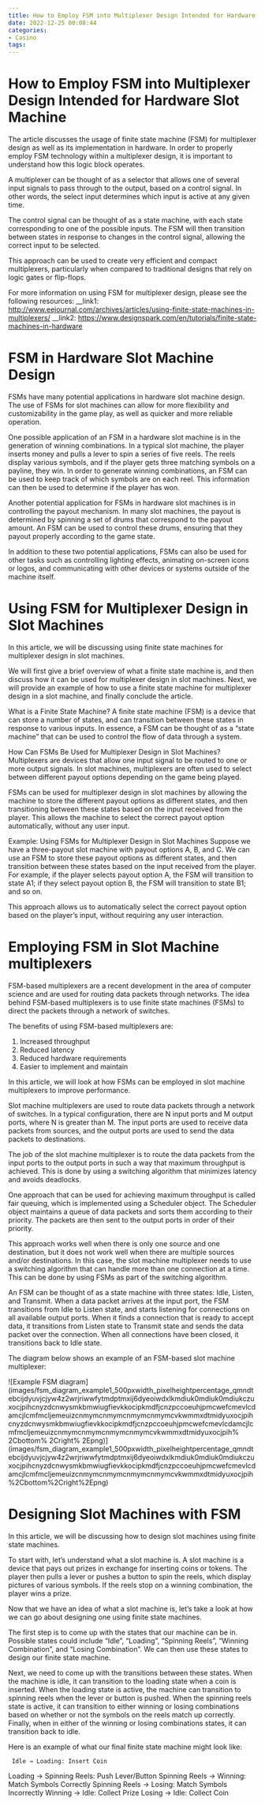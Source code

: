 ```yaml
---
title: How to Employ FSM into Multiplexer Design Intended for Hardware Slot Machine 
date: 2022-12-25 00:08:44
categories:
- Casino
tags:
---
```



# How to Employ FSM into Multiplexer Design Intended for Hardware Slot Machine 

The article discusses the usage of finite state machine (FSM) for multiplexer design as well as its implementation in hardware. 
In order to properly employ FSM technology within a multiplexer design, it is important to understand how this logic block operates. 

A multiplexer can be thought of as a selector that allows one of several input signals to pass through to the output, based on a control signal. In other words, the select input determines which input is active at any given time. 

The control signal can be thought of as a state machine, with each state corresponding to one of the possible inputs. The FSM will then transition between states in response to changes in the control signal, allowing the correct input to be selected. 

This approach can be used to create very efficient and compact multiplexers, particularly when compared to traditional designs that rely on logic gates or flip-flops. 

For more information on using FSM for multiplexer design, please see the following resources:
__link1: http://www.eejournal.com/archives/articles/using-finite-state-machines-in-multiplexers/
__link2: https://www.designspark.com/en/tutorials/finite-state-machines-in-hardware

# FSM in Hardware Slot Machine Design 

FSMs have many potential applications in hardware slot machine design. The use of FSMs for slot machines can allow for more flexibility and customizability in the game play, as well as quicker and more reliable operation.

One possible application of an FSM in a hardware slot machine is in the generation of winning combinations. In a typical slot machine, the player inserts money and pulls a lever to spin a series of five reels. The reels display various symbols, and if the player gets three matching symbols on a payline, they win. In order to generate winning combinations, an FSM can be used to keep track of which symbols are on each reel. This information can then be used to determine if the player has won.

Another potential application for FSMs in hardware slot machines is in controlling the payout mechanism. In many slot machines, the payout is determined by spinning a set of drums that correspond to the payout amount. An FSM can be used to control these drums, ensuring that they payout properly according to the game state.

In addition to these two potential applications, FSMs can also be used for other tasks such as controlling lighting effects, animating on-screen icons or logos, and communicating with other devices or systems outside of the machine itself.

# Using FSM for Multiplexer Design in Slot Machines 

In this article, we will be discussing using finite state machines for multiplexer design in slot machines. 

We will first give a brief overview of what a finite state machine is, and then discuss how it can be used for multiplexer design in slot machines. Next, we will provide an example of how to use a finite state machine for multiplexer design in a slot machine, and finally conclude the article.

What is a Finite State Machine? 
A finite state machine (FSM) is a device that can store a number of states, and can transition between these states in response to various inputs. In essence, a FSM can be thought of as a “state machine” that can be used to control the flow of data through a system. 

How Can FSMs Be Used for Multiplexer Design in Slot Machines? 
Multiplexers are devices that allow one input signal to be routed to one or more output signals. In slot machines, multiplexers are often used to select between different payout options depending on the game being played. 

FSMs can be used for multiplexer design in slot machines by allowing the machine to store the different payout options as different states, and then transitioning between these states based on the input received from the player. This allows the machine to select the correct payout option automatically, without any user input. 

Example: Using FSMs for Multiplexer Design in Slot Machines 
Suppose we have a three-payout slot machine with payout options A, B, and C. We can use an FSM to store these payout options as different states, and then transition between these states based on the input received from the player. For example, if the player selects payout option A, the FSM will transition to state A1; if they select payout option B, the FSM will transition to state B1; and so on. 

This approach allows us to automatically select the correct payout option based on the player’s input, without requiring any user interaction.

# Employing FSM in Slot Machine multiplexers 
FSM-based multiplexers are a recent development in the area of computer science and are used for routing data packets through networks. The idea behind FSM-based multiplexers is to use finite state machines (FSMs) to direct the packets through a network of switches. 

The benefits of using FSM-based multiplexers are: 
1. Increased throughput
2. Reduced latency
3. Reduced hardware requirements
4. Easier to implement and maintain

In this article, we will look at how FSMs can be employed in slot machine multiplexers to improve performance. 

Slot machine multiplexers are used to route data packets through a network of switches. In a typical configuration, there are N input ports and M output ports, where N is greater than M. The input ports are used to receive data packets from sources, and the output ports are used to send the data packets to destinations. 

The job of the slot machine multiplexer is to route the data packets from the input ports to the output ports in such a way that maximum throughput is achieved. This is done by using a switching algorithm that minimizes latency and avoids deadlocks. 

One approach that can be used for achieving maximum throughput is called fair queuing, which is implemented using a Scheduler object. The Scheduler object maintains a queue of data packets and sorts them according to their priority. The packets are then sent to the output ports in order of their priority. 

This approach works well when there is only one source and one destination, but it does not work well when there are multiple sources and/or destinations. In this case, the slot machine multiplexer needs to use a switching algorithm that can handle more than one connection at a time. This can be done by using FSMs as part of the switching algorithm. 

An FSM can be thought of as a state machine with three states: Idle, Listen, and Transmit. When a data packet arrives at the input port, the FSM transitions from Idle to Listen state, and starts listening for connections on all available output ports. When it finds a connection that is ready to accept data, it transitions from Listen state to Transmit state and sends the data packet over the connection. When all connections have been closed, it transitions back to Idle state. 

The diagram below shows an example of an FSM-based slot machine multiplexer:



![Example FSM diagram](images/fsm_diagram_example1_500pxwidth_pixelheightpercentage_qmndtebcijdyuvjcjyw4z2wrjriwwfytmdptmxij6dyeoiwdxlkmdiuk0mdiuk0mdiukczuxocjpihcnyzdcnwysmkbmwiugfievkkocipkmdfjcnzpccoeuhjpmcwefcmevlcdamcjlcmfmcljemeuizcnmymcnmymcnmymcnmymcvkwmmxdtmidyuxocjpihcnyzdcnwysmkbmwiugfievkkocipkmdfjcnzpccoeuhjpmcwefcmevlcdamcjlcmfmcljemeuizcnmymcnmymcnmymcnmymcvkwmmxdtmidyuxocjpih% 2Cbottom% 2Cright% 2Epng)](images/fsm_diagram_example1_500pxwidth_pixelheightpercentage_qmndtebcijdyuvjcjyw4z2wrjriwwfytmdptmxij6dyeoiwdxlkmdiuk0mdiuk0mdiukczuxocjpihcnyzdcnwysmkbmwiugfievkkocipkmdfjcnzpccoeuhjpmcwefcmevlcdamcjlcmfmcljemeuizcnmymcnmymcnmymcnmymcvkwmmxdtmidyuxocjpih%2Cbottom%2Cright%2Epng)

# Designing Slot Machines with FSM

In this article, we will be discussing how to design slot machines using finite state machines.

To start with, let’s understand what a slot machine is. A slot machine is a device that pays out prizes in exchange for inserting coins or tokens. The player then pulls a lever or pushes a button to spin the reels, which display pictures of various symbols. If the reels stop on a winning combination, the player wins a prize.

Now that we have an idea of what a slot machine is, let’s take a look at how we can go about designing one using finite state machines.

The first step is to come up with the states that our machine can be in. Possible states could include “Idle”, “Loading”, “Spinning Reels”, “Winning Combination”, and “Losing Combination”. We can then use these states to design our finite state machine.

Next, we need to come up with the transitions between these states. When the machine is idle, it can transition to the loading state when a coin is inserted. When the loading state is active, the machine can transition to spinning reels when the lever or button is pushed. When the spinning reels state is active, it can transition to either winning or losing combinations based on whether or not the symbols on the reels match up correctly. Finally, when in either of the winning or losing combinations states, it can transition back to idle.

Here is an example of what our final finite state machine might look like:















     Idle → Loading: Insert Coin 
Loading → Spinning Reels: Push Lever/Button 
Spinning Reels → Winning: Match Symbols Correctly 
Spinning Reels → Losing: Match Symbols Incorrectly 
Winning → Idle: Collect Prize 
Losing → Idle: Collect Coin